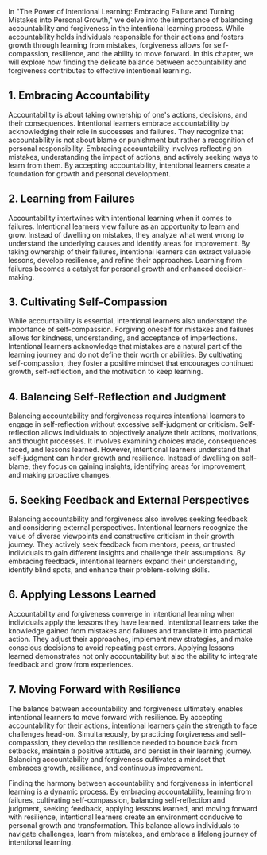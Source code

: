 
In "The Power of Intentional Learning: Embracing Failure and Turning Mistakes into Personal Growth," we delve into the importance of balancing accountability and forgiveness in the intentional learning process. While accountability holds individuals responsible for their actions and fosters growth through learning from mistakes, forgiveness allows for self-compassion, resilience, and the ability to move forward. In this chapter, we will explore how finding the delicate balance between accountability and forgiveness contributes to effective intentional learning.

1\. Embracing Accountability
---------------------------

Accountability is about taking ownership of one's actions, decisions, and their consequences. Intentional learners embrace accountability by acknowledging their role in successes and failures. They recognize that accountability is not about blame or punishment but rather a recognition of personal responsibility. Embracing accountability involves reflecting on mistakes, understanding the impact of actions, and actively seeking ways to learn from them. By accepting accountability, intentional learners create a foundation for growth and personal development.

2\. Learning from Failures
-------------------------

Accountability intertwines with intentional learning when it comes to failures. Intentional learners view failure as an opportunity to learn and grow. Instead of dwelling on mistakes, they analyze what went wrong to understand the underlying causes and identify areas for improvement. By taking ownership of their failures, intentional learners can extract valuable lessons, develop resilience, and refine their approaches. Learning from failures becomes a catalyst for personal growth and enhanced decision-making.

3\. Cultivating Self-Compassion
------------------------------

While accountability is essential, intentional learners also understand the importance of self-compassion. Forgiving oneself for mistakes and failures allows for kindness, understanding, and acceptance of imperfections. Intentional learners acknowledge that mistakes are a natural part of the learning journey and do not define their worth or abilities. By cultivating self-compassion, they foster a positive mindset that encourages continued growth, self-reflection, and the motivation to keep learning.

4\. Balancing Self-Reflection and Judgment
-----------------------------------------

Balancing accountability and forgiveness requires intentional learners to engage in self-reflection without excessive self-judgment or criticism. Self-reflection allows individuals to objectively analyze their actions, motivations, and thought processes. It involves examining choices made, consequences faced, and lessons learned. However, intentional learners understand that self-judgment can hinder growth and resilience. Instead of dwelling on self-blame, they focus on gaining insights, identifying areas for improvement, and making proactive changes.

5\. Seeking Feedback and External Perspectives
---------------------------------------------

Balancing accountability and forgiveness also involves seeking feedback and considering external perspectives. Intentional learners recognize the value of diverse viewpoints and constructive criticism in their growth journey. They actively seek feedback from mentors, peers, or trusted individuals to gain different insights and challenge their assumptions. By embracing feedback, intentional learners expand their understanding, identify blind spots, and enhance their problem-solving skills.

6\. Applying Lessons Learned
---------------------------

Accountability and forgiveness converge in intentional learning when individuals apply the lessons they have learned. Intentional learners take the knowledge gained from mistakes and failures and translate it into practical action. They adjust their approaches, implement new strategies, and make conscious decisions to avoid repeating past errors. Applying lessons learned demonstrates not only accountability but also the ability to integrate feedback and grow from experiences.

7\. Moving Forward with Resilience
---------------------------------

The balance between accountability and forgiveness ultimately enables intentional learners to move forward with resilience. By accepting accountability for their actions, intentional learners gain the strength to face challenges head-on. Simultaneously, by practicing forgiveness and self-compassion, they develop the resilience needed to bounce back from setbacks, maintain a positive attitude, and persist in their learning journey. Balancing accountability and forgiveness cultivates a mindset that embraces growth, resilience, and continuous improvement.

Finding the harmony between accountability and forgiveness in intentional learning is a dynamic process. By embracing accountability, learning from failures, cultivating self-compassion, balancing self-reflection and judgment, seeking feedback, applying lessons learned, and moving forward with resilience, intentional learners create an environment conducive to personal growth and transformation. This balance allows individuals to navigate challenges, learn from mistakes, and embrace a lifelong journey of intentional learning.
